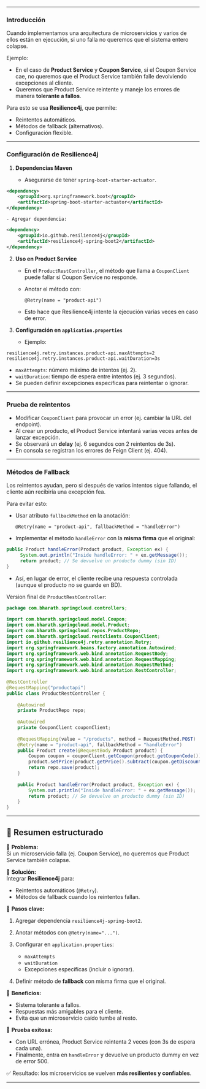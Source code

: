 
---

### Introducción

Cuando implementamos una arquitectura de microservicios y varios de ellos están en ejecución, si uno falla no queremos que el sistema entero colapse.

Ejemplo:

- En el caso de **Product Service** y **Coupon Service**, si el Coupon Service cae, no queremos que el Product Service también falle devolviendo excepciones al cliente.
- Queremos que Product Service reintente y maneje los errores de manera **tolerante a fallos**.

Para esto se usa **Resilience4j**, que permite:

- Reintentos automáticos.
- Métodos de fallback (alternativos).
- Configuración flexible.

---

### Configuración de Resilience4j

1. **Dependencias Maven**
    
    - Asegurarse de tener `spring-boot-starter-actuator`.
```xml
<dependency>  
    <groupId>org.springframework.boot</groupId>  
    <artifactId>spring-boot-starter-actuator</artifactId>  
</dependency>
```


    - Agregar dependencia:
        

```xml
<dependency>   
	<groupId>io.github.resilience4j</groupId>   
	<artifactId>resilience4j-spring-boot2</artifactId> 
</dependency>
```
        
2. **Uso en Product Service**
    
    - En el `ProductRestController`, el método que llama a `CouponClient` puede fallar si Coupon Service no responde.
        
    - Anotar el método con:
        
        `@Retry(name = "product-api")`
        
    - Esto hace que Resilience4j intente la ejecución varias veces en caso de error.
        
3. **Configuración en `application.properties`**
    
    - Ejemplo:

```properties
resilience4j.retry.instances.product-api.maxAttempts=2 resilience4j.retry.instances.product-api.waitDuration=3s
```

- `maxAttempts`: número máximo de intentos (ej. 2).
- `waitDuration`: tiempo de espera entre intentos (ej. 3 segundos).
- Se pueden definir excepciones específicas para reintentar o ignorar.

---

### Prueba de reintentos

- Modificar `CouponClient` para provocar un error (ej. cambiar la URL del endpoint).
- Al crear un producto, el Product Service intentará varias veces antes de lanzar excepción.
- Se observará un **delay** (ej. 6 segundos con 2 reintentos de 3s).
- En consola se registran los errores de Feign Client (ej. 404).

---

### Métodos de Fallback

Los reintentos ayudan, pero si después de varios intentos sigue fallando, el cliente aún recibiría una excepción fea.

Para evitar esto:

- Usar atributo `fallbackMethod` en la anotación:
    
    `@Retry(name = "product-api", fallbackMethod = "handleError")`
    
- Implementar el método `handleError` con la **misma firma** que el original:
    
```java
public Product handleError(Product product, Exception ex) {
     System.out.println("Inside handleError: " + ex.getMessage());     
     return product; // Se devuelve un producto dummy (sin ID) 
}
```
    
- Así, en lugar de error, el cliente recibe una respuesta controlada (aunque el producto no se guarde en BD).
    

Version final de `ProductRestController`:

```java
package com.bharath.springcloud.controllers;  
  
import com.bharath.springcloud.model.Coupon;  
import com.bharath.springcloud.model.Product;  
import com.bharath.springcloud.repos.ProductRepo;  
import com.bharath.springcloud.restclients.CouponClient;  
import io.github.resilience4j.retry.annotation.Retry;  
import org.springframework.beans.factory.annotation.Autowired;  
import org.springframework.web.bind.annotation.RequestBody;  
import org.springframework.web.bind.annotation.RequestMapping;  
import org.springframework.web.bind.annotation.RequestMethod;  
import org.springframework.web.bind.annotation.RestController;  
  
@RestController  
@RequestMapping("productapi")  
public class ProductRestController {  
  
    @Autowired  
    private ProductRepo repo;  
  
    @Autowired  
    private CouponClient couponClient;  
  
    @RequestMapping(value = "/products", method = RequestMethod.POST)  
    @Retry(name = "product-api", fallbackMethod = "handleError")  
    public Product create(@RequestBody Product product) {  
        Coupon coupon = couponClient.getCoupon(product.getCouponCode());  
        product.setPrice(product.getPrice().subtract(coupon.getDiscount()));  
        return repo.save(product);  
    }  
  
    public Product handleError(Product product, Exception ex) {  
        System.out.println("Inside handleError: " + ex.getMessage());  
        return product; // Se devuelve un producto dummy (sin ID)  
    }  
}
```

---

## 📝 Resumen estructurado

🔹 **Problema:**  
Si un microservicio falla (ej. Coupon Service), no queremos que Product Service también colapse.

🔹 **Solución:**  
Integrar **Resilience4j** para:

- Reintentos automáticos (`@Retry`).
- Métodos de fallback cuando los reintentos fallan.
    

🔹 **Pasos clave:**

1. Agregar dependencia `resilience4j-spring-boot2`.
2. Anotar métodos con `@Retry(name="...")`.
3. Configurar en `application.properties`:
    
    - `maxAttempts`
    - `waitDuration`
    - Excepciones específicas (incluir o ignorar).
        
4. Definir método de **fallback** con misma firma que el original.
    

🔹 **Beneficios:**

- Sistema tolerante a fallos.
- Respuestas más amigables para el cliente.
- Evita que un microservicio caído tumbe al resto.
    

🔹 **Prueba exitosa:**

- Con URL errónea, Product Service reintenta 2 veces (con 3s de espera cada una).
- Finalmente, entra en `handleError` y devuelve un producto dummy en vez de error 500.
    

✅ Resultado: los microservicios se vuelven **más resilientes y confiables**.

---
